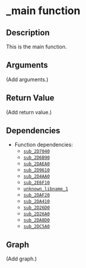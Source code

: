 # \_main function

## Description

This is the main function.

## Arguments

(Add arguments.)

## Return Value

(Add return value.)

## Dependencies

* Function dependencies:
  * [`sub_2D7040`](sub_2D7040.md)
  * [`sub_2D6B90`](sub_2D6B90.md)
  * [`sub_2DAEA0`](sub_2DAEA0.md)
  * [`sub_2D9610`](sub_2D9610.md)
  * [`sub_2D4AA0`](sub_2D4AA0.md)
  * [`sub_2E6F10`](sub_2E6F10.md)
  * [`unknown_libname_1`](unknown_libname_1.md)
  * [`sub_2DAF20`](sub_2DAF20.md)
  * [`sub_2DA410`](sub_2DA410.md)
  * [`sub_2D26D0`](sub_2D26D0.md)
  * [`sub_2D26A0`](sub_2D26A0.md)
  * [`sub_2DA8D0`](sub_2DA8D0.md)
  * [`sub_2DC5A0`](sub_2DC5A0.md)


## Graph

(Add graph.)

